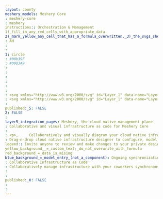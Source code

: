 ```yaml
---
layout: county 
meshery_models: Meshery Core
: meshery-core
: meshery
instructions:: Orchestration & Management
1)_fill_in_any_red_cells_with_appropriate_data.
2)_mark_yellow_any_cell_that_has_a_formula_overwritten._3)_the_svgs_shouldn't_have_xml_header_they_are_added_programmatically_through_workflows: App Definition and Development
: AH
: 
: 
1: circle
: #00b39F
: #00D3A9
: 
: 
: 
: 
: 
: 
: <svg xmlns="http://www.w3.org/2000/svg" id="Layer_1" data-name="Layer 1" viewBox="0 0 134.95 135.02"><defs><style>.cls-1{fill:#00d3a9}.cls-2{fill:#00b39f}</style></defs><title>meshery-logo-light</title><polygon points="69.49 31.82 69.49 64.07 97.44 47.89 69.49 31.82" class="cls-1"/><polygon points="69.49 70.81 69.49 103.22 97.7 87.09 69.49 70.81" class="cls-1"/><polygon points="65.47 63.85 65.47 32.09 37.87 47.92 65.47 63.85" class="cls-2"/><path d="M10.1,103.1a67.79,67.79,0,0,0,21.41,21.55V90.71Z" class="cls-2"/><polygon points="65.47 103.06 65.47 71.05 37.8 87.07 65.47 103.06" class="cls-2"/><polygon points="35.54 122.63 63.56 106.61 35.54 90.41 35.54 122.63" class="cls-1"/><polygon points="99.61 122.8 99.61 90.63 71.63 106.63 99.61 122.8" class="cls-2"/><path d="M127,99.37a67.22,67.22,0,0,0,7.91-28.94L105.78,87.11Z" class="cls-2"/><polygon points="103.64 83.69 131.76 67.61 103.64 51.45 103.64 83.69" class="cls-1"/><polygon points="99.61 44.5 99.61 12.52 71.76 28.49 99.61 44.5" class="cls-2"/><polygon points="99.61 83.55 99.61 51.28 71.7 67.44 99.61 83.55" class="cls-2"/><polygon points="67.48 135.02 67.49 135.02 67.48 135.02 67.48 135.02" class="cls-2"/><polygon points="35.54 51.22 35.54 83.73 63.66 67.45 35.54 51.22" class="cls-1"/><path d="M65.47,0A67.2,67.2,0,0,0,35.83,7.83l29.64,17Z" class="cls-2"/><polygon points="35.54 12.3 35.54 44.62 63.68 28.48 35.54 12.3" class="cls-1"/><path d="M31.51,10.34A67.89,67.89,0,0,0,10.1,31.89L31.51,44.25Z" class="cls-2"/><path d="M99.43,8A67.23,67.23,0,0,0,69.49,0V25.15Z" class="cls-1"/><path d="M0,69.87A67.27,67.27,0,0,0,8.07,99.63L29.76,87.07Z" class="cls-1"/><path d="M8.07,35.37A67.16,67.16,0,0,0,0,65L29.79,47.91Z" class="cls-1"/><path d="M35.78,127.13A67.13,67.13,0,0,0,65.47,135V110.15Z" class="cls-2"/><path d="M124.92,32a67.9,67.9,0,0,0-21.28-21.52V44.3Z" class="cls-1"/><path d="M103.64,124.54A68,68,0,0,0,125,102.86L103.64,90.52Z" class="cls-1"/><path d="M135,64.81a67.06,67.06,0,0,0-8-29.35L105.49,47.88Z" class="cls-2"/><path d="M69.49,135a67.12,67.12,0,0,0,29.63-7.83L69.49,110Z" class="cls-1"/><polygon points="31.51 83.44 31.51 51.56 3.83 67.43 31.51 83.44" class="cls-2"/></svg>
: <svg xmlns="http://www.w3.org/2000/svg" id="Layer_1" data-name="Layer 1" viewBox="0 0 134.95 135.02"><defs><style>.cls-1{fill:#00d3a9}.cls-2{fill:#00b39f}</style></defs><title>meshery-logo-light</title><polygon points="69.49 31.82 69.49 64.07 97.44 47.89 69.49 31.82" class="cls-1"/><polygon points="69.49 70.81 69.49 103.22 97.7 87.09 69.49 70.81" class="cls-1"/><polygon points="65.47 63.85 65.47 32.09 37.87 47.92 65.47 63.85" class="cls-2"/><path d="M10.1,103.1a67.79,67.79,0,0,0,21.41,21.55V90.71Z" class="cls-2"/><polygon points="65.47 103.06 65.47 71.05 37.8 87.07 65.47 103.06" class="cls-2"/><polygon points="35.54 122.63 63.56 106.61 35.54 90.41 35.54 122.63" class="cls-1"/><polygon points="99.61 122.8 99.61 90.63 71.63 106.63 99.61 122.8" class="cls-2"/><path d="M127,99.37a67.22,67.22,0,0,0,7.91-28.94L105.78,87.11Z" class="cls-2"/><polygon points="103.64 83.69 131.76 67.61 103.64 51.45 103.64 83.69" class="cls-1"/><polygon points="99.61 44.5 99.61 12.52 71.76 28.49 99.61 44.5" class="cls-2"/><polygon points="99.61 83.55 99.61 51.28 71.7 67.44 99.61 83.55" class="cls-2"/><polygon points="67.48 135.02 67.49 135.02 67.48 135.02 67.48 135.02" class="cls-2"/><polygon points="35.54 51.22 35.54 83.73 63.66 67.45 35.54 51.22" class="cls-1"/><path d="M65.47,0A67.2,67.2,0,0,0,35.83,7.83l29.64,17Z" class="cls-2"/><polygon points="35.54 12.3 35.54 44.62 63.68 28.48 35.54 12.3" class="cls-1"/><path d="M31.51,10.34A67.89,67.89,0,0,0,10.1,31.89L31.51,44.25Z" class="cls-2"/><path d="M99.43,8A67.23,67.23,0,0,0,69.49,0V25.15Z" class="cls-1"/><path d="M0,69.87A67.27,67.27,0,0,0,8.07,99.63L29.76,87.07Z" class="cls-1"/><path d="M8.07,35.37A67.16,67.16,0,0,0,0,65L29.79,47.91Z" class="cls-1"/><path d="M35.78,127.13A67.13,67.13,0,0,0,65.47,135V110.15Z" class="cls-2"/><path d="M124.92,32a67.9,67.9,0,0,0-21.28-21.52V44.3Z" class="cls-1"/><path d="M103.64,124.54A68,68,0,0,0,125,102.86L103.64,90.52Z" class="cls-1"/><path d="M135,64.81a67.06,67.06,0,0,0-8-29.35L105.49,47.88Z" class="cls-2"/><path d="M69.49,135a67.12,67.12,0,0,0,29.63-7.83L69.49,110Z" class="cls-1"/><polygon points="31.51 83.44 31.51 51.56 3.83 67.43 31.51 83.44" class="cls-2"/></svg>
: 
published:_5: FALSE
2: FALSE
: 
layer5_integration_pages: Meshery, the cloud native management plane
: Collaborative and visual infrastructure as code for Meshery Core
: 
: <p>,     Collaboratively and visually diagram your cloud native infrastructure with GitOps-style pipeline integration. Design, test, and manage configuration your Kubernetes-based, containerized applications as a visual topology., </p>, <p>,     Looking for best practice cloud native design and deployment best practices? Choose from thousands of pre-built components in MeshMap. Choose from hundreds of ready-made design patterns by importing templates from Meshery Catalog or use our low code designer, MeshMap, to create and deploy your own cloud native infrastructure designs., </p>
: Drag-n-drop cloud native infrastructure designer to configure, model, and deploy your workloads.
legend:: Invite anyone to review and make changes to your private designs.
yellow_background__=_custom_text;_do_not_overwrite_with_formula
red_background_=_data_is_mising
blue_background_=_model_entry_(not_a_component): Ongoing synchronization of Kubernetes configuration and changes across any number of clusters.
: Collaborative Infrastructure as Code
: Collaboratively manage infrastructure with your coworkers synchronously sharing the same designs.
: 
: 
published:_0: FALSE
: 
: 
---
```


